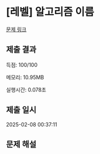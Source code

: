 # [레벨] 알고리즘 이름
[문제 링크](https://softeer.ai/practice/9657)

## 제출 결과
득점: 100/100

메모리: 10.95MB

실행시간: 0.078초


## 제출 일시
2025-02-08 00:37:11


## 문제 해설
